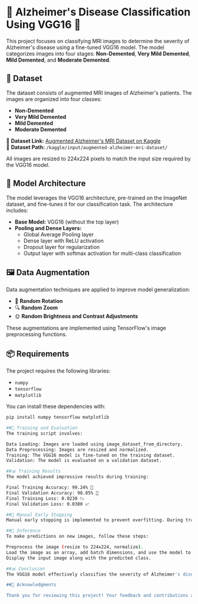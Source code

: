 # 🧠 Alzheimer's Disease Classification Using VGG16 🧠

This project focuses on classifying MRI images to determine the severity of Alzheimer's disease using a fine-tuned VGG16 model. The model categorizes images into four stages: **Non-Demented**, **Very Mild Demented**, **Mild Demented**, and **Moderate Demented**.

## 📂 Dataset

The dataset consists of augmented MRI images of Alzheimer's patients. The images are organized into four classes:
- **Non-Demented**
- **Very Mild Demented**
- **Mild Demented**
- **Moderate Demented**

🔗 **Dataset Link:** [Augmented Alzheimer's MRI Dataset on Kaggle](https://www.kaggle.com/datasets/uraninjo/augmented-alzheimer-mri-dataset)  
📁 **Dataset Path:** `/kaggle/input/augmented-alzheimer-mri-dataset/`

All images are resized to 224x224 pixels to match the input size required by the VGG16 model.

## 🧱 Model Architecture

The model leverages the VGG16 architecture, pre-trained on the ImageNet dataset, and fine-tunes it for our classification task. The architecture includes:
- **Base Model:** VGG16 (without the top layer)
- **Pooling and Dense Layers:** 
  - Global Average Pooling layer
  - Dense layer with ReLU activation
  - Dropout layer for regularization
  - Output layer with softmax activation for multi-class classification

## 🖼️ Data Augmentation

Data augmentation techniques are applied to improve model generalization:
- 🔄 **Random Rotation**
- 🔍 **Random Zoom**
- 🌞 **Random Brightness and Contrast Adjustments**

These augmentations are implemented using TensorFlow's image preprocessing functions.

## 📦 Requirements

The project requires the following libraries:
- `numpy`
- `tensorflow`
- `matplotlib`

You can install these dependencies with:
```bash
pip install numpy tensorflow matplotlib

##🚀 Training and Evaluation
The training script involves:

Data Loading: Images are loaded using image_dataset_from_directory.
Data Preprocessing: Images are resized and normalized.
Training: The VGG16 model is fine-tuned on the training dataset.
Validation: The model is evaluated on a validation dataset.

##📊 Training Results
The model achieved impressive results during training:

Final Training Accuracy: 99.24% 🎉
Final Validation Accuracy: 98.85% 🌟
Final Training Loss: 0.0230 📉
Final Validation Loss: 0.0380 📈

##📝 Manual Early Stopping
Manual early stopping is implemented to prevent overfitting. During training, if the validation accuracy does not improve for a specified number of epochs, the training is halted. This approach ensures that the model retains its ability to generalize on unseen data, rather than merely memorizing the training dataset.

##🧪 Inference
To make predictions on new images, follow these steps:

Preprocess the image (resize to 224x224, normalize).
Load the image as an array, add batch dimensions, and use the model to predict.
Display the input image along with the predicted class.

##📊 Conclusion
The VGG16 model effectively classifies the severity of Alzheimer's disease based on MRI images. Future improvements could involve exploring additional models or fine-tuning strategies to enhance accuracy.

##🎉 Acknowledgments

Thank you for reviewing this project! Your feedback and contributions are welcome!